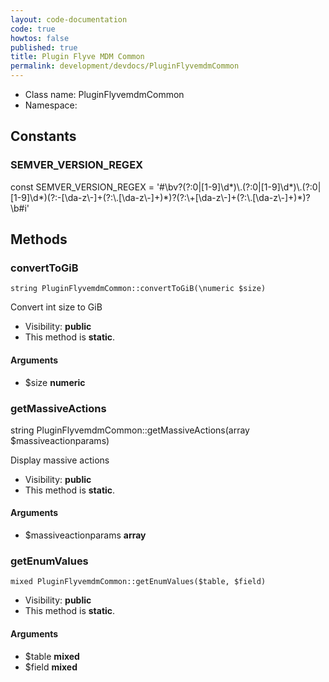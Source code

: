 ```yaml
---
layout: code-documentation
code: true
howtos: false
published: true
title: Plugin Flyve MDM Common
permalink: development/devdocs/PluginFlyvemdmCommon
---
```


* Class name: PluginFlyvemdmCommon
* Namespace:



## Constants



### SEMVER_VERSION_REGEX

<p class="p-size5">
    const SEMVER_VERSION_REGEX = '#\bv?(?:0|[1-9]\d*)\.(?:0|[1-9]\d*)\.(?:0|[1-9]\d*)(?:-[\da-z\-]+(?:\.[\da-z\-]+)*)?(?:\+[\da-z\-]+(?:\.[\da-z\-]+)*)?\b#i'
</p>

## Methods



### convertToGiB

    string PluginFlyvemdmCommon::convertToGiB(\numeric $size)

Convert int size to GiB



* Visibility: **public**
* This method is **static**.


#### Arguments
* $size **numeric**



### getMassiveActions

<p class="p-size5">
    string PluginFlyvemdmCommon::getMassiveActions(array $massiveactionparams)
</p>

Display massive actions



* Visibility: **public**
* This method is **static**.


#### Arguments
* $massiveactionparams **array**



### getEnumValues

    mixed PluginFlyvemdmCommon::getEnumValues($table, $field)





* Visibility: **public**
* This method is **static**.


#### Arguments
* $table **mixed**
* $field **mixed**
